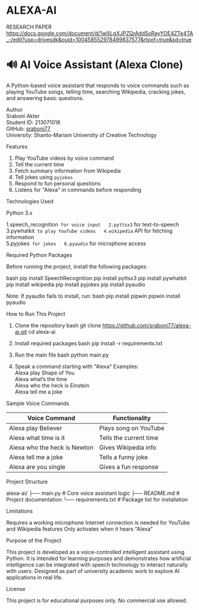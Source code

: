  
# ALEXA-AI
RESEARCH PAPER 
https://docs.google.com/document/d/1wlliLgXJPZQrAddSoRayYOE4ZTe4TA_-/edit?usp=drivesdk&ouid=100458552978499837577&rtpof=true&sd=true

# 🔊 AI Voice Assistant (Alexa Clone)

A Python-based voice assistant that responds to voice commands such as playing YouTube songs, telling time, searching Wikipedia, cracking jokes, and answering basic questions.



 Author  
Sraboni Akter  
Student ID: 213071018  
GitHub: [sraboni77](https://github.com/sraboni77)  
University: Shanto-Mariam University of Creative Technology



 Features

1. Play YouTube videos by voice command  
2. Tell the current time  
3. Fetch summary information from Wikipedia  
4. Tell jokes using `pyjokes`  
5. Respond to fun personal questions  
6. Listens for "Alexa" in commands before responding  



 Technologies Used

 Python 3.x  

1.speech_recognition` for voice input  
2.pyttsx3` for text-to-speech  
3.pywhatkit` to play YouTube videos  
4.wikipedia` API for fetching information  
5.pyjokes` for jokes  
6.pyaudio` for microphone access  


Required Python Packages

Before running the project, install the following packages:

bash
pip install SpeechRecognition
pip install pyttsx3
pip install pywhatkit
pip install wikipedia
pip install pyjokes
pip install pyaudio


Note: If pyaudio fails to install, run:
bash
pip install pipwin
pipwin install pyaudio




 How to Run This Project

1. Clone the repository 
bash
git clone https://github.com/sraboni77/alexa-ai.git
cd alexa-ai


2. Install required packages 
bash
pip install -r requirements.txt


3. Run the main file
bash
python main.py


4. Speak a command starting with "Alexa" 
   Examples:  
   Alexa play Shape of You  
   Alexa what’s the time  
   Alexa who the heck is Einstein  
   Alexa tell me a joke



Sample Voice Commands

| Voice Command                 | Functionality                |
|------------------------------|------------------------------|
| Alexa play Believer          | Plays song on YouTube        |
| Alexa what time is it        | Tells the current time       |
| Alexa who the heck is Newton | Gives Wikipedia info         |
| Alexa tell me a joke         | Tells a funny joke           |
| Alexa are you single         | Gives a fun response         |



 Project Structure


alexa-ai/
├── main.py             # Core voice assistant logic
├── README.md           # Project documentation
└── requirements.txt    # Package list for installation




  Limitations

Requires a working microphone
Internet connection is needed for YouTube and Wikipedia features
 Only activates when it hears "Alexa"



 Purpose of the Project

This project is developed as a voice-controlled intelligent assistant using Python. It is intended for learning purposes and demonstrates how artificial intelligence can be integrated with speech technology to interact naturally with users. Designed as part of university academic work to explore AI applications in real life.



 License

This project is for educational purposes only. No commercial use allowed.